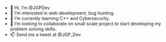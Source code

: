 - 👋 Hi, I’m @JGPDev
- 👀 I’m interested in web development, bug hunting.
- 🌱 I’m currently learning C++ and Cybersecurity.
- 💞️ I’m looking to collaborate on small scale project to start developing my problem solving skills.
- 📫 Send me a tweet at @JGP_Dev

<!---
JGPMusic/JGPMusic is a ✨ special ✨ repository because its `README.md` (this file) appears on your GitHub profile.
You can click the Preview link to take a look at your changes.
--->
